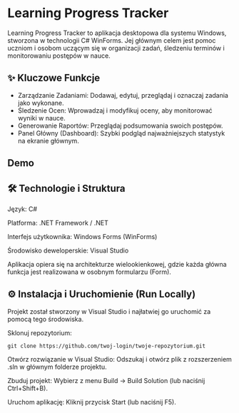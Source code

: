 
# Learning Progress Tracker

Learning Progress Tracker to aplikacja desktopowa dla systemu Windows, stworzona w technologii C# WinForms. Jej głównym celem jest pomoc uczniom i osobom uczącym się w organizacji zadań, śledzeniu terminów i monitorowaniu postępów w nauce.


## ✨ Kluczowe Funkcje
- Zarządzanie Zadaniami: Dodawaj, edytuj, przeglądaj i oznaczaj zadania jako wykonane.
- Śledzenie Ocen: Wprowadzaj i modyfikuj oceny, aby monitorować wyniki w nauce.
- Generowanie Raportów: Przeglądaj podsumowania swoich postępów.
- Panel Główny (Dashboard): Szybki podgląd najważniejszych statystyk na ekranie głównym.


## Demo



## 🛠️ Technologie i Struktura
Język: C#

Platforma: .NET Framework / .NET

Interfejs użytkownika: Windows Forms (WinForms)

Środowisko deweloperskie: Visual Studio

Aplikacja opiera się na architekturze wielookienkowej, gdzie każda główna funkcja jest realizowana w osobnym formularzu (Form).

## ⚙️ Instalacja i Uruchomienie (Run Locally)
Projekt został stworzony w Visual Studio i najłatwiej go uruchomić za pomocą tego środowiska.

Sklonuj repozytorium:
```
git clone https://github.com/twoj-login/twoje-repozytorium.git
```
Otwórz rozwiązanie w Visual Studio:
Odszukaj i otwórz plik z rozszerzeniem .sln w głównym folderze projektu.

Zbuduj projekt:
Wybierz z menu Build -> Build Solution (lub naciśnij Ctrl+Shift+B).

Uruchom aplikację:
Kliknij przycisk Start (lub naciśnij F5).
